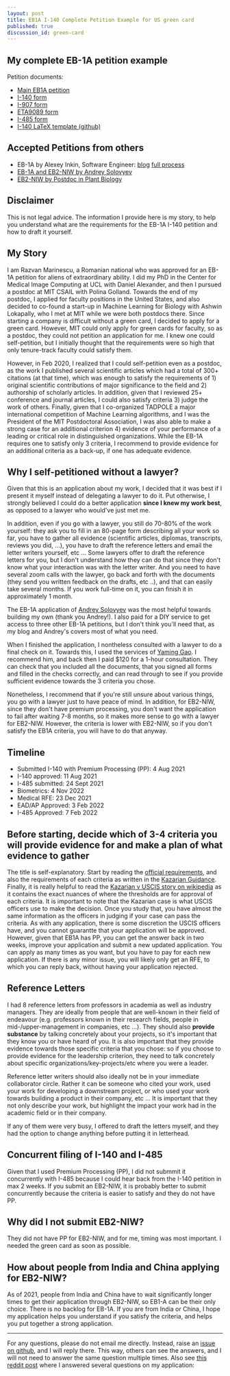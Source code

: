 ```yaml
---
layout: post
title: EB1A I-140 Complete Petition Example for US green card
published: true
discussion_id: green-card
---
```



## My complete EB-1A petition example 

Petition documents:
* [Main EB1A petition](../assets/main.pdf)
* [I-140 form](../assets/i140.pdf)
* [I-907 form](../assets/i907.pdf)
* [ETA9089 form](../assets/ETA9089.pdf)
* [I-485 form](../assets/i485.pdf)
* [I-140 LaTeX template (github)](https://github.com/razvanmarinescu/EB1A)

## Accepted Petitions from others

* EB-1A by Alexey Inkin, Software Engineer: [blog](https://medium.com/@alexey.inkin/my-eb-1a-extraordinary-ability-green-card-petition-which-was-approved-on-the-first-attempt-ff949d853868) [full process](https://github.com/alexeyinkin/eb-1a/blob/main/1-process/README.md)
* [EB-1A and EB2-NIW by Andrey Solovyev](https://andreychemist.github.io/assets/EB1A.pdf)
* [EB2-NIW by Postdoc in Plant Biology](https://hoosidin.blogspot.com/2024/08/eb2-niw-example.html)


## Disclaimer

This is not legal advice. The information I provide here is my story, to help you understand what are the requirements for the EB-1A I-140 petition and how to draft it yourself. 

## My Story 

I am Razvan Marinescu, a Romanian national who was approved for an EB-1A petition for aliens of extraordinary ability. I did my PhD in the Center for Medical Image Computing at UCL with Daniel Alexander, and then I pursued a postdoc at MIT CSAIL with Polina Golland. Towards the end of my postdoc, I applied for faculty positions in the United States, and also decided to co-found a start-up in Machine Learning for Biology with Ashwin Lokapally, who I met at MIT while we were both postdocs there. Since starting a company is difficult without a green card, I decided to apply for a green card. However, MIT could only apply for green cards for faculty, so as a postdoc, they could not petition an application for me. I knew one could self-petition, but I initially thought that the requirements were so high that only tenure-track faculty could satisfy them.


However, in Feb 2020, I realized that I could self-petition even as a postdoc, as the work I published several scientific articles which had a total of 300+ citations (at that time), which was enough to satisfy the requirements of 1) original scientific contributions of major significance to the field and 2) authorship of scholarly articles. In addition, given that I reviewed 25+ conference and journal articles, I could also satisfy criteria 3) judge the work of others. Finally, given that I co-organized TADPOLE a major international competition of Machine Learning algorithms, and  I was the President of the MIT Postdoctoral Association, I was also able to make a strong case for an additional criterion 4) evidence of your performance of a leading or critical role in distinguished organizations. While the EB-1A requires one to satisfy only 3 criteria, I recommend to provide evidence for an additional criteria as a back-up, if one has adequate evidence. 

## Why I self-petitioned without a lawyer?

Given that this is an application about my work, I decided that it was best if I present it myself instead of delegating a lawyer to do it. Put otherwise, I strongly believed I could do a better application **since I knew my work best**, as opposed to a lawyer who would've just met me. 

In addition, even if you go with a lawyer, you still do 70-80% of the work yourself: they ask you to fill in an 80-page form describing all your work so far, you have to gather all evidence (scientific articles, diplomas, transcripts, reviews you did, ...), you have to draft the reference letters and email the letter writers yourself, etc ... Some lawyers offer to  draft the reference letters for you, but I don't understand how they can do that since they don't know what your interaction was with the letter writer.  And you need to have several zoom calls with the lawyer, go back and forth with the documents (they send you written feedback on the drafts, etc ..), and that can easily take several months. If you work full-time on it, you can finish it in approximately 1 month. 

The EB-1A application of [Andrey Solovyev](https://andreychemist.github.io/) was the most helpful towards building my own (thank you  Andrey!). I also paid for a DIY service to get access to three other EB-1A petitions, but I don't think you'll need that, as my blog and Andrey's covers most of what you need. 

When I finished the application, I nontheless consulted with a lawyer to do a final check on it. Towards this, I used the services of [Yaming Gao](http://www.lawyergao.com/englishversion.html). I recommend him, and back then I paid $120 for a 1-hour consultation. They can check that you included all the documents, that you signed all forms and filled in the checks correctly,  and can read through to see if you provide sufficient evidence towards the 3 criteria you chose.

Nonetheless, I recommend that if you're still unsure about various things, you go with a lawyer just to have peace of mind. In addition, for EB2-NIW, since they don't have premium processing, you don't want the application to fail after waiting 7-8 months, so it makes more sense to go with a lawyer for EB2-NIW. However, the criteria is lower with EB2-NIW, so if you don't satisfy the EB1A criteria, you will have to do that anyway. 

## Timeline

* Submitted I-140 with Premium Processing (PP): 4 Aug 2021
* I-140 approved: 11 Aug 2021
* I-485 submitted: 24 Sept 2021
* Biometrics: 4 Nov 2022 
* Medical RFE: 23 Dec 2021
* EAD/AP Approved: 3 Feb 2022
* I-485 Approved: 7 Feb 2022


## Before starting, decide which of 3-4 criteria you will provide evidence for and make a plan of what evidence to gather 

The title is self-explanatory. Start by reading the [official requirements](https://www.uscis.gov/working-in-the-united-states/permanent-workers/employment-based-immigration-first-preference-eb-1), and also the requirements of each criteria as written in the [Kazarian Guidance](https://www.uscis.gov/sites/default/files/document/legal-docs/Kazarian%20Guidance%20AD10-41.pdf). Finally, it is really helpful to read the [Kazarian v USCIS story on wikipedia](https://en.wikipedia.org/wiki/Kazarian_v._USCIS) as it contains the exact nuances of where the thresholds are for approval of each criteria. It is important to note that the Kazarian case is what USCIS officers use to make the decision. Once you study that, you have almost the same information as the officers in judging if your case can pass the criteria. As with any application, there is some discretion the USCIS officers have, and you cannot guarantte that your application will be approved. However, given that EB1A has PP, you can get the answer back in two weeks, improve your application and submit a new updated application. You can apply as many times as you want, but you have to pay for each new application. If there is any minor issue, you will likely only get an RFE, to which you can reply back, without having your application rejected. 


## Reference Letters

I had 8 reference letters from professors in academia as well as industry managers. They are ideally from people that are well-known in their field of endeavour (e.g. professors known in their research fields, people in mid-/upper-management in companies, etc ...). They should also **provide substance** by talking concretely about your projects, so it's important that they know you or have heard of you. It is also important that they provide evidence towards those specific criteria that you chose: so if you choose to provide evidence for the leadership criterion, they need to talk concretely about specific organizations/key-projects/etc where you were a leader.  

Reference letter writers should also ideally not be in your immediate collaborator circle. Rather it can be someone who cited your work, used your work for developing a downstream project, or who used your work towards building a product in their company, etc ... It is important that they not only describe your work, but highlight the impact your work had in the academic field or in their company.

If any of them were very busy, I offered to draft the letters myself, and they had the option to change anything before putting it in letterhead. 

## Concurrent filing of I-140 and I-485

Given that I used Premium Processing (PP), I did not submmit it concurrently with I-485 because I could hear back from the I-140 petition in max 2 weeks. If you submit an EB2-NIW, it is probably better to submit concurrently because the criteria is easier to satisfy and they do not have PP.

## Why did I not submit EB2-NIW?

They did not have PP for EB2-NIW, and for me, timing was most important. I needed the green card as soon as possible.

## How about people from India and China applying for EB2-NIW?

As of 2021, people from India and China have to wait significantly longer times to get their application through EB2-NIW, so EB1-A can be their only choice. There is no backlog for EB-1A. If you are from India or China, I hope my application helps you understand if you satisfy the criteria, and helps you put together a strong application.


------------------------------------

For any questions, please do not email me directly. Instead, raise an [issue on github](https://github.com/razvanmarinescu/EB1A/issues), and I will reply there. This way, others can see the answers, and I will not need to answer the same question multiple times. Also see [this reddit post](https://www.reddit.com/r/USCIS/comments/tehtqz/eb1a_gc_received_im_freely_sharing_my_i140/) where I answered several questions on my application: 
